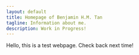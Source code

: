 ```yaml
---
layout: default
title: Homepage of Benjamin H.M. Tan 
tagline: Information about me.
description: Work in Progress!
---
```


<!-- # [](#header-1)Header 1 -->

<!-- ![MyPic](/assets/mypic.jpg){:height="685px" width="512px"} -->

Hello, this is a test webpage. Check back next time!
